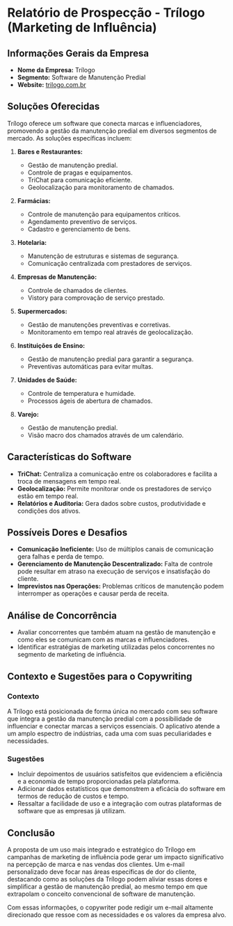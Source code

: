# Relatório de Prospecção - Trílogo (Marketing de Influência)

## Informações Gerais da Empresa
- **Nome da Empresa:** Trílogo
- **Segmento:** Software de Manutenção Predial
- **Website:** [trilogo.com.br](http://www.trilogo.com.br)

## Soluções Oferecidas
Trílogo oferece um software que conecta marcas e influenciadores, promovendo a gestão da manutenção predial em diversos segmentos de mercado. As soluções específicas incluem:

1. **Bares e Restaurantes:**
   - Gestão de manutenção predial.
   - Controle de pragas e equipamentos.
   - TriChat para comunicação eficiente.
   - Geolocalização para monitoramento de chamados.

2. **Farmácias:**
   - Controle de manutenção para equipamentos críticos.
   - Agendamento preventivo de serviços.
   - Cadastro e gerenciamento de bens.

3. **Hotelaria:**
   - Manutenção de estruturas e sistemas de segurança.
   - Comunicação centralizada com prestadores de serviços.

4. **Empresas de Manutenção:**
   - Controle de chamados de clientes.
   - Vistory para comprovação de serviço prestado.

5. **Supermercados:**
   - Gestão de manutenções preventivas e corretivas.
   - Monitoramento em tempo real através de geolocalização.

6. **Instituições de Ensino:**
   - Gestão de manutenção predial para garantir a segurança.
   - Preventivas automáticas para evitar multas.

7. **Unidades de Saúde:**
   - Controle de temperatura e humidade.
   - Processos ágeis de abertura de chamados.

8. **Varejo:**
   - Gestão de manutenção predial.
   - Visão macro dos chamados através de um calendário.

## Características do Software
- **TriChat:** Centraliza a comunicação entre os colaboradores e facilita a troca de mensagens em tempo real.
- **Geolocalização:** Permite monitorar onde os prestadores de serviço estão em tempo real.
- **Relatórios e Auditoria:** Gera dados sobre custos, produtividade e condições dos ativos.

## Possíveis Dores e Desafios
- **Comunicação Ineficiente:** Uso de múltiplos canais de comunicação gera falhas e perda de tempo.
- **Gerenciamento de Manutenção Descentralizado:** Falta de controle pode resultar em atraso na execução de serviços e insatisfação do cliente.
- **Imprevistos nas Operações:** Problemas críticos de manutenção podem interromper as operações e causar perda de receita.

## Análise de Concorrência
- Avaliar concorrentes que também atuam na gestão de manutenção e como eles se comunicam com as marcas e influenciadores.
- Identificar estratégias de marketing utilizadas pelos concorrentes no segmento de marketing de influência.

## Contexto e Sugestões para o Copywriting
### Contexto
A Trílogo está posicionada de forma única no mercado com seu software que integra a gestão da manutenção predial com a possibilidade de influenciar e conectar marcas a serviços essenciais. O aplicativo atende a um amplo espectro de indústrias, cada uma com suas peculiaridades e necessidades.

### Sugestões
- Incluir depoimentos de usuários satisfeitos que evidenciem a eficiência e a economia de tempo proporcionadas pela plataforma.
- Adicionar dados estatísticos que demonstrem a eficácia do software em termos de redução de custos e tempo.
- Ressaltar a facilidade de uso e a integração com outras plataformas de software que as empresas já utilizam.

## Conclusão
A proposta de um uso mais integrado e estratégico do Trílogo em campanhas de marketing de influência pode gerar um impacto significativo na percepção de marca e nas vendas dos clientes. Um e-mail personalizado deve focar nas áreas específicas de dor do cliente, destacando como as soluções da Trílogo podem aliviar essas dores e simplificar a gestão de manutenção predial, ao mesmo tempo em que extrapolam o conceito convencional de software de manutenção. 

Com essas informações, o copywriter pode redigir um e-mail altamente direcionado que ressoe com as necessidades e os valores da empresa alvo.